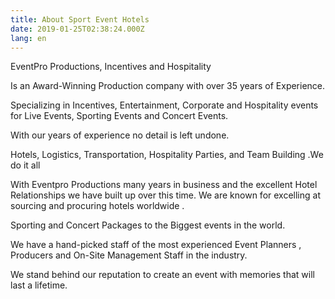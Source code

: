 ```yaml
---
title: About Sport Event Hotels
date: 2019-01-25T02:38:24.000Z
lang: en
---
```

EventPro Productions, Incentives and Hospitality

Is an Award-Winning Production company with over 35 years of Experience.

Specializing in Incentives, Entertainment, Corporate and Hospitality events for Live Events, Sporting Events and Concert Events.

With our years of experience no detail is left undone. 

Hotels, Logistics, Transportation, Hospitality Parties, and Team Building .We do it all

With Eventpro Productions many years in business and the excellent Hotel Relationships we have built up over this time. We are known for excelling at sourcing and procuring hotels worldwide .

Sporting and Concert Packages to the Biggest events in the world.

We have a hand-picked staff of the most experienced Event Planners , Producers and On-Site Management Staff in the industry.

We stand behind our reputation to create an event with memories that will last a lifetime.
